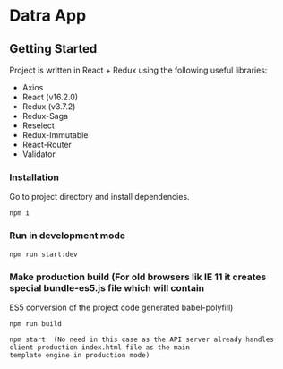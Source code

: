 # Datra App

## Getting Started

Project is written in React + Redux using the following useful libraries:
* Axios
* React (v16.2.0)
* Redux (v3.7.2)
* Redux-Saga
* Reselect
* Redux-Immutable
* React-Router
* Validator

### Installation

Go to project directory and install dependencies.

```
npm i
```
### Run in development mode

```
npm run start:dev
```

### Make production build (For old browsers lik IE 11 it creates special bundle-es5.js file which will contain
ES5 conversion of the project code generated babel-polyfill)

```
npm run build

npm start  (No need in this case as the API server already handles client production index.html file as the main
template engine in production mode)
```


